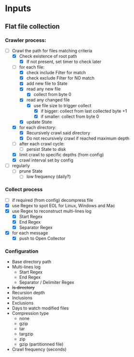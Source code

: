 # Inputs

## Flat file collection

### Crawler process:
- [ ] Crawl the path for files matching criteria
  - [x] Check existence of root path
    - [x] If not present, set timer to check later
  - [ ] for each file:
    - [x] check include Filter for match
    - [x] check exclude Filter for NO match
    - [x] add new file to State
    - [x] read any new file
      - [x] collect from byte 0
    - [x] read any changed file
      - [x] use file size to trigger collect
        - [x] if bigger: collect from last collected byte +1
        - [x] if smaller: collect from byte 0
    - [x] update State
  - [x] for each directory:
    - [x] Recursively crawl said directory
    - [x] Do not recursively crawl if reached maximum depth
  - [ ] after each crawl cycle:
    - [ ] persist State to disk
  - [x] limit crawl to specific depths (from config)
  - [x] crawl interval set by config
- [ ] regularly
  - [ ] prune State
    - [ ] low frequency (daily?)

### Collect process
- [ ] if required (from config) decompress file
- [x] use Regex to spot EOL for Linux, Windows and Mac
- [x] use Regex to reconstruct multi-lines log
  - [x] Start Regex
  - [x] End Regex
  - [x] Separator Regex
- [x] for each message
  - [x] push to Open Collector

### Configuration
- Base directory path
- Multi-lines log
  - Start Regex
  - End Regex
  - Separator / Delimiter Regex
- ~~Is directory~~
- Recursion depth
- Inclusions
- Exclusions
- Days to watch modified files
- Compression type
  - none
  - gzip
  - tar
  - targzip
  - zip
  - gzip (partitionned file)
- Crawl frequency (seconds)